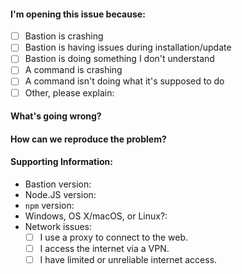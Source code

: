 #### I'm opening this issue because:
<!--
    Put an X between the brackets on the following lines if a statement is true.
    e.g.
        [X] - This statement is true.
        [ ] - This statement is false.
-->

  - [ ] Bastion is crashing
  - [ ] Bastion is having issues during installation/update
  - [ ] Bastion is doing something I don't understand
  - [ ] A command is crashing
  - [ ] A command isn't doing what it's supposed to do
  - [ ] Other, please explain:

<!--
    For feature request or suggestions see the 'Feature Request' section below.
-->

#### What's going wrong?
<!--
    A simple description of what's the issue.
-->

#### How can we reproduce the problem?
<!--
    A complete description of how to reproduce the problem.
-->

#### Supporting Information:
<!--
    Only required if you're hosting Bastion yourself.
-->
 - Bastion version:  <!-- Use `stats` command in your Discord server to get the Bastion version. -->
 - Node.JS version:  <!-- Run `node -v` in your console to get the node version. -->
 - `npm` version:  <!-- Run `npm -v` in your console to get the npm version. -->
 - Windows, OS X/macOS, or Linux?:
 - Network issues:
   - [ ] I use a proxy to connect to the web.
   - [ ] I access the internet via a VPN.
   - [ ] I have limited or unreliable internet access.

<!--
    Thank you for contributing to Bastion! Please review this checklist
    before submitting your issue.

    - Participation in this open source project is subject to Bastion's Code of Conduct:
      https://github.com/TheBastionBot/Bastion/blob/master/.github/CODE_OF_CONDUCT.md
-->


<!--
    FEATURE REQUEST

    For feature requests, delete everything above this section and uncomment the
    section following this one.
    But first, review the existing feature requests and make sure there isn't one
    that already describes the feature you'd like to see added.
-->

<!--

#### What's the feature? Please describe the feature in detail, how it will work, etc.

#### How will this feature help you or your community or the users of Discord in general?

#### Is this feature similar to an existing feature?

-->


<!--
    If this is a fix or feature you'd like to implement it on your own, feel
    free to open a pull request with your changes, and our team will look
    into it.
-->
